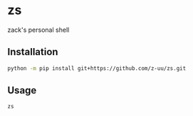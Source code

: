 # zs
 zack's personal shell

## Installation
```bash
python -m pip install git+https://github.com/z-uu/zs.git
```

## Usage
```bash
zs
```